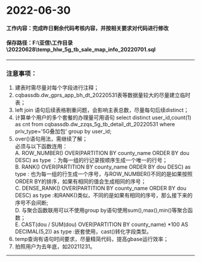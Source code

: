 # 2022-06-30
#### 工作内容：完成昨日剩余代码考核内容，并按相关要求对代码进行修改
#### 保存路径：F:\亚信\工作目录\20220628\temp_hlw_5g_tb_sale_map_info_20220701.sql
---
### 注意事项：
1. 建表时需尽量对每个字段进行注释；
2. cqbassdb.dw_gprs_app_bh_dt_20220531表等数据量较大的尽量建立临时表；
3. left join 语句后续表格剔重问题，会影响主表总数，尽量每句后续distinct；
4. 计算单个用户的多个套餐的办理量可用语句
    select distinct user_id,count(1) as cnt from cqbassdb.dw_zzqs_5g_tb_detail_dt_20220531
    where priv_type='5G叠加包'
    group by user_id;
5. over()语句用法，需继续了解；  
        必须与以下函数连用：   
        A. ROW_NUMBER() OVER(PARTITION BY county_name ORDER BY dou DESC) as type ：为每一组的行记录按顺序生成一个唯一的行号；  
        B. RANK() OVER(PARTITION BY county_name ORDER BY dou DESC) as type : 也为每一组的行生成一个序号，与ROW_NUMBER()不同的是如果按照ORDER BY的排序，如果有相同的值会生成相同的序号；   
        C. DENSE_RANK() OVER(PARTITION BY county_name ORDER BY dou DESC) as type :和RANK()类似，不同的是如果有相同的序号，那么接下来的序号不会间断;   
        D. 与聚合函数联用可以不使用group by语句使用sum(),max(),min()等聚合函数；  
        E. CAST(dou / SUM(dou) OVER(PARTITION BY county_name)  *100 AS DECIMAL(5,2)) as type :嵌套使用，cast()转化字段类型。
6. temp查询有语句时间要求，尽量精简代码，提高gbase运行效率；
7. 拍照用户为去年底，如20211231。
---

